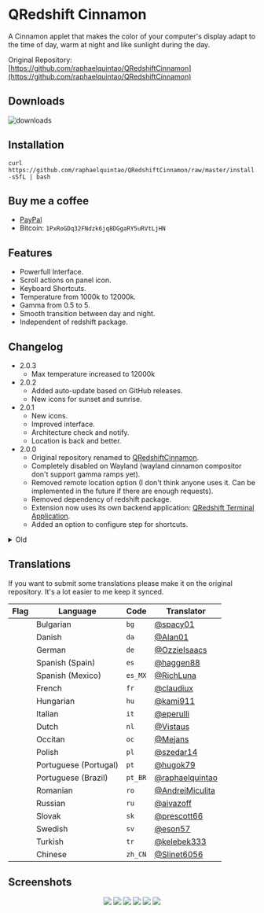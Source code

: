 QRedshift Cinnamon
===
A Cinnamon applet that makes the color of your computer's display adapt to the time of day, warm at night and like sunlight during the day.

Original Repository: [https://github.com/raphaelquintao/QRedshiftCinnamon](https://github.com/raphaelquintao/QRedshiftCinnamon)

## Downloads
![downloads](https://quintao.ninja/qghs/raphaelquintao/QRedshiftCinnamon/releases/downloads/image?fg=e6edf3!)


## Installation

```shell
curl https://github.com/raphaelquintao/QRedshiftCinnamon/raw/master/install.sh -sSfL | bash 
```

## Buy me a coffee

- [PayPal](https://www.paypal.com/cgi-bin/webscr?cmd=_s-xclick&hosted_button_id=ZLHQD3GQ5YNR6&source=url)
- Bitcoin: `1PxRoGDq32FNdzk6jq8DGgaRY5uRVtLjHN`

## Features

* Powerfull Interface.
* Scroll actions on panel icon.
* Keyboard Shortcuts.
* Temperature from 1000k to 12000k.
* Gamma from 0.5 to 5.
* Smooth transition between day and night.
* Independent of redshift package.

## Changelog
* 2.0.3
  * Max temperature increased to 12000k
* 2.0.2
  * Added auto-update based on GitHub releases.
  * New icons for sunset and sunrise.
* 2.0.1
  * New icons.
  * Improved interface.
  * Architecture check and notify.
  * Location is back and better.
* 2.0.0
    * Original repository renamed to [QRedshiftCinnamon](https://github.com/raphaelquintao/QRedshiftCinnamon).
    * Completely disabled on Wayland (wayland cinnamon compositor don't support gamma ramps yet).
    * Removed remote location option (I don't think anyone uses it. Can be implemented in the future if there are enough requests).
    * Removed dependency of redshift package.
    * Extension now uses its own backend application: [QRedshift Terminal Application](https://github.com/raphaelquintao/QRedshift).
    * Added an option to configure step for shortcuts.

<details closed>
<summary>Old</summary>

* 1.7.7
    - Added smooth transition to brightness.
* 1.7.6
    - Added option to activate as soon as Cinnamon starts up.
* 1.7.5
    - Update messages on Arch.
    - Add icons for Cinnamon 5.8
* 1.7.4
    - Added new translations.
* 1.7.3
    - Fixed small bug on smooth transition.
    - Fixed messages when not using manual night time.
* 1.7.2
    - Fixed sliders on Cinnamon 5.4
    - Automatically check for redshift-gtk and notify to remove it.
    - Smooth transition between day and night.
* 1.7.1
    - Auto update is only used when night is enabled.
* 1.7.0
    - Fixed issues with asynchronous command calls.
        - Main redshift call reverted to synchronous, so the cinnamon will show the annoying message again: ***This applet contains function calls that could potentially cause Cinnamon to crash or freeze***.
        - I noticed that on some (slow?) computers many asynchronous calls cause the application to freeze.
* 1.6.0
    - Added manual night time option.
    - Fixed some issues with Debian.
* 1.5.5
    - Fixed icon blinking when using symbolic icon.
* 1.5.4
    - ~~Fixed: "This applet contains function calls that could potentially cause Cinnamon to crash or freeze."~~
* 1.5.3
    - Fixed some issues with Debian.
        - Automatically disable redshift default service.
    - Removed default keyboard shortcuts.
* 1.5.2
    - Added keyboard shortcut to increase brightness `<Control>Page_Up`
    - Added keyboard shortcut to decrease brightness `<Control>Page_Down`
    - Added keyboard shortcut to increase temperature `<Control><Shift>Page_Up`
    - Added keyboard shortcut to decrease temperature `<Control><Shift>Page_Down`
    - Added support to lower gamma.
    - Added option to use a symbolic icon.
* 1.5.1
    - Update night brightness on scrolling.
    - Added support to version 4.6.
* 1.5
    - Added keyboard shortcut to toggle On/Off `<Control>End`
    - Added localization support.
* 1.4
    - Fixed icon scale.
    - Added support to version 4.3 and 4.4

</details>

## Translations

If you want to submit some translations please make it on the original repository. It's a lot easier to me keep it synced.


|                                                             Flag                                                             | Language              | Code    | Translator                                                                                                        |
|:----------------------------------------------------------------------------------------------------------------------------:|-----------------------|---------|-------------------------------------------------------------------------------------------------------------------|
|             <img src="https://upload.wikimedia.org/wikipedia/commons/9/9a/Flag_of_Bulgaria.svg" height="16px"/>              | Bulgarian             | `bg`    | <a href="https://github.com/spacy01" target="_blank" title="@spacy01 on Github">@spacy01</a>                      |
|              <img src="https://upload.wikimedia.org/wikipedia/commons/9/9c/Flag_of_Denmark.svg" height="16px"/>              | Danish                | `da`    | <a href="https://github.com/Alan01" target="_blank" title="@Alan01 on Github">@Alan01</a>                         |
|                <img src="https://upload.wikimedia.org/wikipedia/en/b/ba/Flag_of_Germany.svg" height="16px"/>                 | German                | `de`    | <a href="https://github.com/OzzieIsaacs" target="_blank" title="@OzzieIsaacs on Github">@OzzieIsaacs</a>          |
|                 <img src="https://upload.wikimedia.org/wikipedia/en/9/9a/Flag_of_Spain.svg" height="16px"/>                  | Spanish (Spain)       | `es`    | <a href="https://github.com/haggen88" target="_blank" title="@haggen88 on Github">@haggen88</a>                   |
|              <img src="https://upload.wikimedia.org/wikipedia/commons/f/fc/Flag_of_Mexico.svg" height="16px"/>               | Spanish (Mexico)      | `es_MX` | <a href="https://github.com/RichLuna" target="_blank" title="@RichLuna on Github">@RichLuna</a>                   |
|                 <img src="https://upload.wikimedia.org/wikipedia/en/c/c3/Flag_of_France.svg" height="16px"/>                 | French                | `fr`    | <a href="https://github.com/claudiux" target="_blank" title="@claudiux on Github">@claudiux</a>                   |
|              <img src="https://upload.wikimedia.org/wikipedia/commons/c/c1/Flag_of_Hungary.svg" height="16px"/>              | Hungarian             | `hu`    | <a href="https://github.com/kami911" target="_blank" title="@kami911 on Github">@kami911</a>                      |
|                 <img src="https://upload.wikimedia.org/wikipedia/en/0/03/Flag_of_Italy.svg" height="16px"/>                  | Italian               | `it`    | <a href="https://github.com/eperulli" target="_blank" title="@eperulli on Github">@eperulli</a>                   |
|          <img src="https://upload.wikimedia.org/wikipedia/commons/2/20/Flag_of_the_Netherlands.svg" height="16px"/>          | Dutch                 | `nl`    | <a href="https://github.com/Vistaus" target="_blank" title="@Vistaus on Github">@Vistaus</a>                      |
|             <img src="https://upload.wikimedia.org/wikipedia/commons/4/45/Flag_of_Occitania.svg" height="16px"/>             | Occitan               | `oc`    | <a href="https://github.com/Mejans" target="_blank" title="@Mejans on Github">@Mejans</a>                         |
|                 <img src="https://upload.wikimedia.org/wikipedia/en/1/12/Flag_of_Poland.svg" height="16px"/>                 | Polish                | `pl`    | <a href="https://github.com/szedar14" target="_blank" title="@szedar14 on Github">@szedar14</a>                   |
|             <img src="https://upload.wikimedia.org/wikipedia/commons/5/5c/Flag_of_Portugal.svg" height="16px"/>              | Portuguese (Portugal) | `pt`    | <a href="https://github.com/hugok79" target="_blank" title="@hugok79 on Github">@hugok79</a>                      |
|                 <img src="https://upload.wikimedia.org/wikipedia/en/0/05/Flag_of_Brazil.svg" height="16px"/>                 | Portuguese (Brazil)   | `pt_BR` | <a href="https://github.com/raphaelquintao" target="_blank" title="@raphaelquintao on Github">@raphaelquintao</a> |
|              <img src="https://upload.wikimedia.org/wikipedia/commons/7/73/Flag_of_Romania.svg" height="16px"/>              | Romanian              | `ro`    | <a href="https://github.com/AndreiMiculita" target="_blank" title="@AndreiMiculita on Github">@AndreiMiculita</a> |
|                 <img src="https://upload.wikimedia.org/wikipedia/en/f/f3/Flag_of_Russia.svg" height="16px"/>                 | Russian               | `ru`    | <a href="https://github.com/aivazoff" target="_blank" title="@aivazoff on Github">@aivazoff</a>                   |
|             <img src="https://upload.wikimedia.org/wikipedia/commons/e/e6/Flag_of_Slovakia.svg" height="16px"/>              | Slovak                | `sk`    | <a href="https://github.com/prescott66" target="_blank" title="@prescott66 on Github">@prescott66</a>             |
|                 <img src="https://upload.wikimedia.org/wikipedia/en/4/4c/Flag_of_Sweden.svg" height="16px"/>                 | Swedish               | `sv`    | <a href="https://github.com/eson57" target="_blank" title="@eson57 on Github">@eson57</a>                         |
|              <img src="https://upload.wikimedia.org/wikipedia/commons/b/b4/Flag_of_Turkey.svg" height="16px"/>               | Turkish               | `tr`    | <a href="https://github.com/kelebek333" target="_blank" title="@kelebek333 on Github">@kelebek333</a>             |
| <img src="https://upload.wikimedia.org/wikipedia/commons/f/fa/Flag_of_the_People%27s_Republic_of_China.svg" height="16px"/>  | Chinese               | `zh_CN` | <a href="https://github.com/Slinet6056" target="_blank" title="@Slinet6056 on Github">@Slinet6056</a>             |

## Screenshots

<span style="display:block; text-align:center">

![](https://raw.githubusercontent.com/raphaelquintao/QRedshiftCinnamon/master/screenshots/screenshot.png)
![](https://raw.githubusercontent.com/raphaelquintao/QRedshiftCinnamon/master/screenshots/config_1.png)
![](https://raw.githubusercontent.com/raphaelquintao/QRedshiftCinnamon/master/screenshots/config_2.png)
![](https://raw.githubusercontent.com/raphaelquintao/QRedshiftCinnamon/master/screenshots/config_3.png)
![](https://raw.githubusercontent.com/raphaelquintao/QRedshiftCinnamon/master/screenshots/config_4.png)
![](https://raw.githubusercontent.com/raphaelquintao/QRedshiftCinnamon/master/screenshots/config_5.png)

</span>
